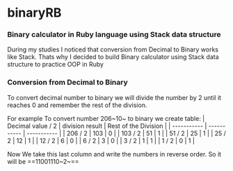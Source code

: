 # binaryRB
### Binary calculator in Ruby language using Stack data structure

During my studies I noticed that conversion from Decimal to Binary works like Stack. Thats why I decided to build Binary calculator using Stack data structure to practice OOP in Ruby

### Conversion from Decimal to Binary
To convert decimal number to binary we will divide the number by 2 until it reaches 0 and remember the rest of the division.

For example
To convert number 206~10~ to binary we create table:
| Decimal value / 2 | division result | Rest of the Division |
| ----------- | ----------- | ----------- |
| 206 / 2 | 103 | 0 |
| 103 / 2 | 51 | 1 |
| 51 / 2 | 25 | 1 |
| 25 / 2 | 12 | 1 |
| 12 / 2 | 6 | 0 |
| 6 / 2 | 3 | 0 |
| 3 / 2 | 1 | 1 |
| 1 / 2 | 0 | 1 |

Now We take this last column and write the numbers in reverse order.
So it will be ==11001110~2~==
